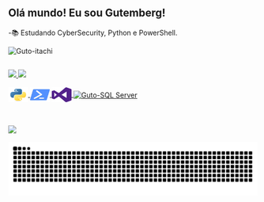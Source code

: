 ## Olá mundo! Eu sou Gutemberg! 
-📚 Estudando CyberSecurity, Python e PowerShell.<br>

<img align="top" alt="Guto-itachi" src="https://cdn.discordapp.com/attachments/530175123144310817/871750539203981352/itachi.gif"><br>

 ##

 <div>
  <a href="https://github.com/gutembergfdrti">
  <img height="150em" src="https://github-readme-stats.vercel.app/api?username=gutembergfdrti&show_icons=true&theme=dark&include_all_commits=true&count_private=true"/>
  <img height="150em" src="https://github-readme-stats.vercel.app/api/top-langs/?username=gutembergfdrti&layout=compact&langs_count=16&theme=dark"/>
 </div>

<div style="display: inline_block"><br>
  <img align="center" alt="Guto-Python" height="30" width="40" src="https://raw.githubusercontent.com/devicons/devicon/master/icons/python/python-original.svg">
  <img align="center" alt="Guto-Csharp" height="30" width="40" src="https://raw.githubusercontent.com/devicons/devicon/master/icons/powershell/powershell-original.svg">
  <img align="center" alt="Guto-Visual Studio" height="30" width="40" src="https://github.com/devicons/devicon/blob/master/icons/visualstudio/visualstudio-plain.svg">
  <img align="center" alt="Guto-SQL Server"  "-" src="https://img.shields.io/badge/Microsoft_SQL_Server-CC2927?style=for-the-badge&logo=microsoft-sql-server&logoColor=white">
</div>
  
 ##
 
 
 
<div style="display: inline_block"><br>
     <a href="https://www.linkedin.com/in/gutemberg-ferreira-ti/" target="_blank"><img src="https://img.shields.io/badge/-LinkedIn-%230077B5?style=for-the-badge&logo=linkedin&logoColor=white" target="_blank"></a>
 </div>
     
 
 ![Snake animation](https://github.com/gutembergfdrti/gutembergfdrti/blob/main/github-contribution-grid-snake.svg)
